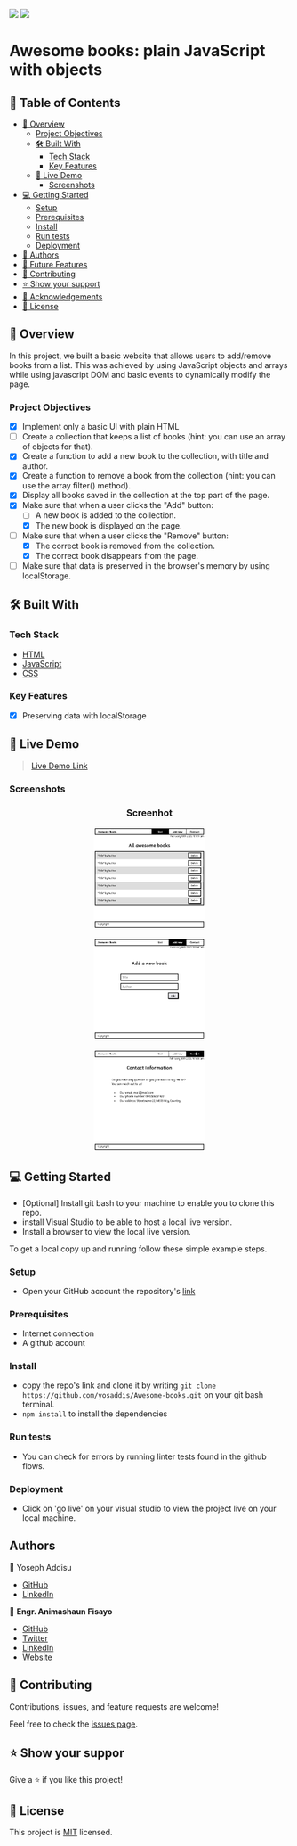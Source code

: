 ![](https://img.shields.io/badge/fmanimashaun-green)
![](https://img.shields.io/badge/yosaddis-blue)

# Awesome books: plain JavaScript with objects

## 📗 Table of Contents

- [📖 Overview](#about-project)
  - [Project Objectives](#project-objectives)
  - [🛠 Built With](#built-with)
    - [Tech Stack](#tech-stack)
    - [Key Features](#key-features)
  - [🚀 Live Demo](#live-demo)
    - [Screenshots](#screenshots)
- [💻 Getting Started](#getting-started)
  - [Setup](#setup)
  - [Prerequisites](#prerequisites)
  - [Install](#install)
  - [Run tests](#run-tests)
  - [Deployment](#deployment)
- [👥 Authors](#authors)
- [🔭 Future Features](#future-features)
- [🤝 Contributing](#contributing)
- [⭐️ Show your support](#support)
- [🙏 Acknowledgements](#acknowledgements)
- [📝 License](#license)


## 📖 Overview <a name="about-project"></a>

In this project, we built a basic website that allows users to add/remove books from a list. This was achieved by using JavaScript objects and arrays while using javascript DOM and basic events to dynamically modify the page.

### Project Objectives <a name="project-objectives"></a>

- [x] Implement only a basic UI with plain HTML
- [ ] Create a collection that keeps a list of books (hint: you can use an array of objects for that).
- [x] Create a function to add a new book to the collection, with title and author.
- [x] Create a function to remove a book from the collection (hint: you can use the array filter() method).
- [x] Display all books saved in the collection at the top part of the page.
- [x] Make sure that when a user clicks the "Add" button:
  - [ ] A new book is added to the collection.
  - [x] The new book is displayed on the page.
- [ ] Make sure that when a user clicks the "Remove" button:
  - [x] The correct book is removed from the collection.
  - [x] The correct book disappears from the page.
- [ ] Make sure that data is preserved in the browser's memory by using localStorage.

## 🛠 Built With <a name="built-with"></a>

### Tech Stack <a name="tech-stack"></a>

- [HTML](https://developer.mozilla.org/en-US/docs/Web/HTML)
- [JavaScript](https://developer.mozilla.org/en-US/docs/Web/JavaScript)
- [CSS](https://developer.mozilla.org/en-US/docs/Web/CSS)

### Key Features <a name="key-features"></a>

- [x] Preserving data with localStorage

## 🚀 Live Demo <a name="live-demo"></a>

> [Live Demo Link](https://yosaddis.github.io/Awesome-books/)

### Screenshots <a name="screenshots"></a>

<h3 align="center">Screenhot</h3>
<p align="center">
  <img width="200" src="screenshots/list.png">
</P>
<p align="center">
  <img width="200" src="screenshots/form.png">
</P>
<p align="center">
  <img width="200" src="screenshots/contact.png">
</P>

## 💻 Getting Started <a name="getting-started"></a>

- [Optional] Install git bash to your machine to enable you to clone this repo.
- install Visual Studio to be able to host a local live version.
- Install a browser to view the local live version.

To get a local copy up and running follow these simple example steps.

### Setup <a name="setup"></a>

- Open your GitHub account the repository's [link](https://github.com/yosaddis/Awesome-books)

### Prerequisites <a name="prerequisites"></a>

- Internet connection
- A github account

### Install <a name="install"></a>

- copy the repo's link and clone it by writing `git clone https://github.com/yosaddis/Awesome-books.git` on your git bash terminal.
- `npm install` to install the dependencies

### Run tests <a name="run-tests"></a>

- You can check for errors by running linter tests found in the github flows.

### Deployment <a name="deployment"></a>

- Click on 'go live' on your visual studio to view the project live on your local machine.

## Authors <a name="authors"></a>

👤 Yoseph Addisu

- [GitHub](https://github.com/yosaddis)
- [LinkedIn](https://www.linkedin.com/in/yoseph-addisu-79a58b60)


👤 **Engr. Animashaun Fisayo**

- [GitHub](https://github.com/fmanimashaun)
- [Twitter](https://twitter.com/fmanimashaun)
- [LinkedIn](https://www.linkedin.com/in/fmanimashaun/)
- [Website](https://fmanimashaun.com)


## 🤝 Contributing <a name="contributing"></a>

Contributions, issues, and feature requests are welcome!

Feel free to check the [issues page](../../issues/).

## ⭐️ Show your suppor <a name="support"></a>

Give a ⭐️ if you like this project!

## 📝 License <a name="license"></a>

This project is [MIT](./LICENSE) licensed.
